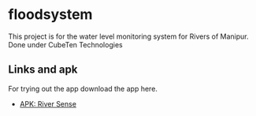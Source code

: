 # floodsystem

This project is for the water level monitoring system for Rivers of Manipur.
Done under CubeTen Technologies

## Links and apk

For trying out the app download the app here.
- [APK: River Sense](https://drive.google.com/file/d/1gyBbLslAhRkvp6hWnJqgslGVmQNknLJe/view?usp=sharing)


